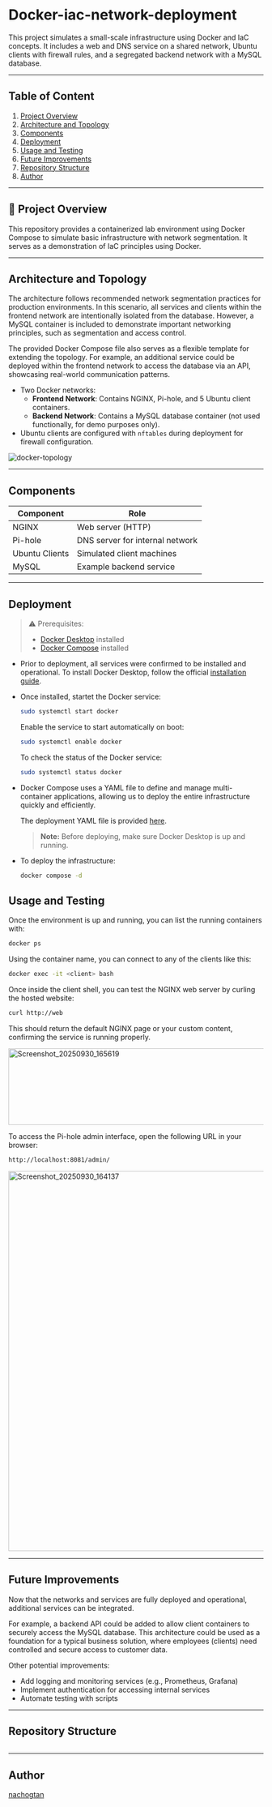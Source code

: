 # Docker-iac-network-deployment
This project simulates a small-scale infrastructure using Docker and IaC concepts. It includes a web and DNS service on a shared network, Ubuntu clients with firewall rules, and a segregated backend network with a MySQL database.

---

## Table of Content

1. [Project Overview](#project-overview)
2. [Architecture and Topology](#architecture-and-topology)
3. [Components](#components)
4. [Deployment](#deployment)
5. [Usage and Testing](#usage-and-testing)
6. [Future Improvements](#future-improvements)
7. [Repository Structure](#repository-structure)
8. [Author](#author)

---

## 📘 Project Overview

This repository provides a containerized lab environment using Docker Compose to simulate basic infrastructure with network segmentation. It serves as a demonstration of IaC principles using Docker.

---

## Architecture and Topology

The architecture follows recommended network segmentation practices for production environments. In this scenario, all services and clients within the frontend network are intentionally isolated from the database. However, a MySQL container is included to demonstrate important networking principles, such as segmentation and access control.

The provided Docker Compose file also serves as a flexible template for extending the topology. For example, an additional service could be deployed within the frontend network to access the database via an API, showcasing real-world communication patterns.

- Two Docker networks:
  - **Frontend Network**: Contains NGINX, Pi-hole, and 5 Ubuntu client containers.
  - **Backend Network**: Contains a MySQL database container (not used functionally, for demo purposes only).
- Ubuntu clients are configured with `nftables` during deployment for firewall configuration.

![docker-topology](https://github.com/user-attachments/assets/537eb0bb-6cb2-4e95-a984-f2d3a40f8a42)

---

## Components


| Component       | Role                             |
|----------------|----------------------------------|
| NGINX          | Web server (HTTP)                |
| Pi-hole        | DNS server for internal network  |
| Ubuntu Clients | Simulated client machines        |
| MySQL          | Example backend service          |

---

## Deployment

> ⚠️ Prerequisites:
> - [Docker Desktop](https://docs.docker.com/desktop/) installed
> - [Docker Compose](https://docs.docker.com/compose/) installed

- Prior to deployment, all services were confirmed to be installed and operational.
To install Docker Desktop, follow the official [installation guide](https://docs.docker.com/desktop/).
- Once installed, startet the Docker service:
  ```bash
  sudo systemctl start docker
  ```
  Enable the service to start automatically on boot:
  ```bash
  sudo systemctl enable docker
  ```
  To check the status of the Docker service:
  ```bash
  sudo systemctl status docker
  ```
- Docker Compose uses a YAML file to define and manage multi-container applications, allowing us to deploy the entire infrastructure quickly and efficiently.

  The deployment YAML file is provided [here](/doc).
  > **Note:** Before deploying, make sure Docker Desktop is up and running.

- To deploy the infrastructure:
  ```bash
  docker compose -d
  ```

## Usage and Testing

Once the environment is up and running, you can list the running containers with:
```bash
docker ps
```
Using the container name, you can connect to any of the clients like this:
```bash
docker exec -it <client> bash
```
Once inside the client shell, you can test the NGINX web server by curling the hosted website:
```bash
curl http://web
```
This should return the default NGINX page or your custom content, confirming the service is running properly.

<img width="505" height="151" alt="Screenshot_20250930_165619" src="https://github.com/user-attachments/assets/53ba684f-7c43-4d88-a5ee-e92567e32518" />

To access the Pi-hole admin interface, open the following URL in your browser:
```bash
http://localhost:8081/admin/
```

<img width="750" height=auto alt="Screenshot_20250930_164137" src="https://github.com/user-attachments/assets/e5268e86-e08c-424d-a3ae-4680f87b7348" />

---

## Future Improvements

Now that the networks and services are fully deployed and operational, additional services can be integrated.

For example, a backend API could be added to allow client containers to securely access the MySQL database. This architecture could be used as a foundation for a typical business solution, where employees (clients) need controlled and secure access to customer data.

Other potential improvements:
- Add logging and monitoring services (e.g., Prometheus, Grafana)
- Implement authentication for accessing internal services
- Automate testing with scripts

---

## Repository Structure

```bash
```

---

## Author
[nachogtan](https://github.com/nachogtan)
